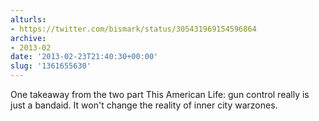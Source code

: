 ```yaml
---
alturls:
- https://twitter.com/bismark/status/305431969154596864
archive:
- 2013-02
date: '2013-02-23T21:40:30+00:00'
slug: '1361655630'
---
```


One takeaway from the two part This American Life: gun control really is just a bandaid. It won't change the reality of inner city warzones.

